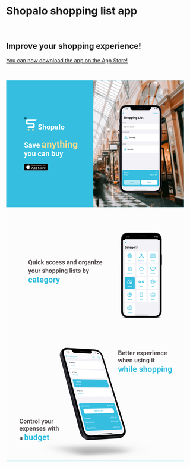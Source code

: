 # Shopalo shopping list app

<p>&nbsp;</p>

## Improve your shopping experience!

[You can now download the app on the App Store!](https://apps.apple.com/us/app/shopalo/id1598737488)

<p>&nbsp;</p>

![](images/shopalogithub.png)

